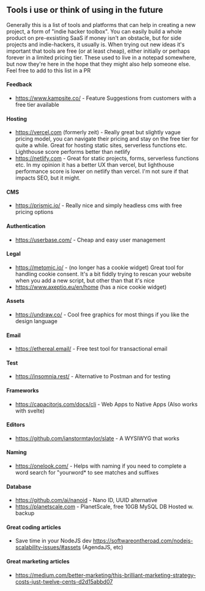 
## Tools i use or think of using in the future

Generally this is a list of tools and platforms that can help in creating a new project, a form of "indie hacker toolbox". 
You can easily build a whole product on pre-exsisting SaaS if money isn't an obstacle, but for side projects and indie-hackers, it usually is.
When trying out new ideas it's important that tools are free (or at least cheap), either initially or perhaps forever in a limited pricing tier. 
These used to live in a notepad somewhere, but now they're here in the hope that they might also help someone else. Feel free to add to this list in a PR

#### Feedback
- https://www.kampsite.co/ - Feature Suggestions from customers with a free tier available 

#### Hosting
- https://vercel.com (formerly zeit) - Really great but slightly vague pricing model, you can navigate their pricing and stay on the free tier for quite a while. Great for hosting static sites, serverless functions etc. Lighthouse score performs better than netlify
- https://netlify.com - Great for static projects, forms, serverless functions etc. In my opinion it has a better UX than vercel, but lighthouse performance score is lower on netlify than vercel. I'm not sure if that impacts SEO, but it might.

#### CMS
- https://prismic.io/ - Really nice and simply headless cms with free pricing options

#### Authentication
- https://userbase.com/ - Cheap and easy user management

#### Legal
- https://metomic.io/ - (no longer has a cookie widget) Great tool for handling cookie consent. It's a bit fiddly trying to rescan your website when you add a new script, but other than that it's nice
- https://www.axeptio.eu/en/home (has a nice cookie widget)


#### Assets
- https://undraw.co/ - Cool free graphics for most things if you like the design language


#### Email
- https://ethereal.email/ - Free test tool for transactional email

#### Test
- https://insomnia.rest/ - Alternative to Postman and for testing


#### Frameworks
- https://capacitorjs.com/docs/cli - Web Apps to Native Apps (Also works with svelte)

#### Editors
- https://github.com/ianstormtaylor/slate - A WYSIWYG that works

#### Naming
- https://onelook.com/ - Helps with naming if you need to complete a word search for "yourword* to see matches and suffixes

#### Database
- https://github.com/ai/nanoid - Nano ID, UUID alternative
- https://planetscale.com - PlanetScale, free 10GB MySQL DB Hosted w. backup

#### Great coding articles
- Save time in your NodeJS dev https://softwareontheroad.com/nodejs-scalability-issues/#assets (AgendaJS, etc)



#### Great marketing articles
- https://medium.com/better-marketing/this-brilliant-marketing-strategy-costs-just-twelve-cents-d2d15abbd07
